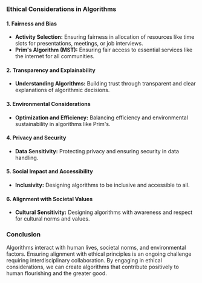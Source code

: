 ### Ethical Considerations in Algorithms

#### 1. Fairness and Bias
- **Activity Selection:** Ensuring fairness in allocation of resources like time slots for presentations, meetings, or job interviews.
- **Prim's Algorithm (MST):** Ensuring fair access to essential services like the internet for all communities.

#### 2. Transparency and Explainability
- **Understanding Algorithms:** Building trust through transparent and clear explanations of algorithmic decisions.

#### 3. Environmental Considerations
- **Optimization and Efficiency:** Balancing efficiency and environmental sustainability in algorithms like Prim's.

#### 4. Privacy and Security
- **Data Sensitivity:** Protecting privacy and ensuring security in data handling.

#### 5. Social Impact and Accessibility
- **Inclusivity:** Designing algorithms to be inclusive and accessible to all.

#### 6. Alignment with Societal Values
- **Cultural Sensitivity:** Designing algorithms with awareness and respect for cultural norms and values.

### Conclusion
Algorithms interact with human lives, societal norms, and environmental factors. Ensuring alignment with ethical principles is an ongoing challenge requiring interdisciplinary collaboration. By engaging in ethical considerations, we can create algorithms that contribute positively to human flourishing and the greater good.
